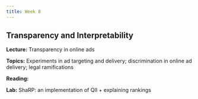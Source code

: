```yaml
---
title: Week 8
---
```


## Transparency and Interpretability

**Lecture:** Transparency in online ads

<!--- 
* DS-GA 1017: [slides](../../../assets/8_Transparency_Ads_1017.pdf)
* DS-UA 202: [slides](../../../assets/12_transparency_ads_202_2023.pdf) 
-->

**Topics:** Experiments in ad targeting and delivery; discrimination in online ad delivery; legal ramifications

**Reading:** 
<!--- 
[Transparency and Interpretability Reader](../../../assets/transparency_reader_2024.pdf) 
-->

**Lab:** ShaRP: an implementation of QII + explaining rankings
<!---
* DS-UA 202: [ShaRP](https://drive.google.com/file/d/1Pt95RDWl1LMJ8vIa8rxB5E1jjM9qkQPs/view?usp=sharing)
* DS-GA 1017: [ShaRP](https://drive.google.com/file/d/1Pt95RDWl1LMJ8vIa8rxB5E1jjM9qkQPs/view?usp=sharing) 
-->
